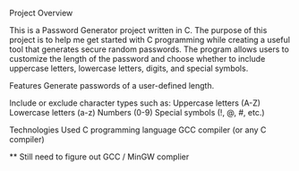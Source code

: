 Project Overview

This is a Password Generator project written in C. The purpose of this project is to help me get started with C programming while creating a useful tool that generates secure random passwords. The program allows users to customize the length of the password and choose whether to include uppercase letters, lowercase letters, digits, and special symbols.

Features
Generate passwords of a user-defined length.

Include or exclude character types such as:
Uppercase letters (A-Z)
Lowercase letters (a-z)
Numbers (0-9)
Special symbols (!, @, #, etc.)

Technologies Used
C programming language
GCC compiler (or any C compiler)

** Still need to figure out GCC / MinGW complier

